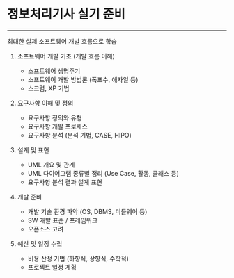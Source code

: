 # 정보처리기사 실기 준비

---
최대한 실제 소프트웨어 개발 흐름으로 학습


01. 소프트웨어 개발 기초 (개발 흐름 이해)
    - 소프트웨어 생명주기
    - 소프트웨어 개발 방법론 (폭포수, 애자일 등)
    - 스크럼, XP 기법

02. 요구사항 이해 및 정의
    - 요구사항 정의와 유형
    - 요구사항 개발 프로세스
    - 요구사항 분석 (분석 기법, CASE, HIPO)

03. 설계 및 표현
    - UML 개요 및 관계
    - UML 다이어그램 종류별 정리 (Use Case, 활동, 클래스 등)
    - 요구사항 분석 결과 설계 표현

04. 개발 준비
    - 개발 기술 환경 파악 (OS, DBMS, 미들웨어 등)
    -  SW 개발 표준 / 프레임워크
    - 오픈소스 고려

05. 예산 및 일정 수립
    - 비용 산정 기법 (하향식, 상향식, 수학적)
    - 프로젝트 일정 계획